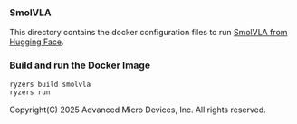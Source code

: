### SmolVLA

This directory contains the docker configuration files to run [SmolVLA from Hugging Face](https://huggingface.co/blog/smolvla).

### Build and run the Docker Image

```sh
ryzers build smolvla
ryzers run
```

Copyright(C) 2025 Advanced Micro Devices, Inc. All rights reserved.
